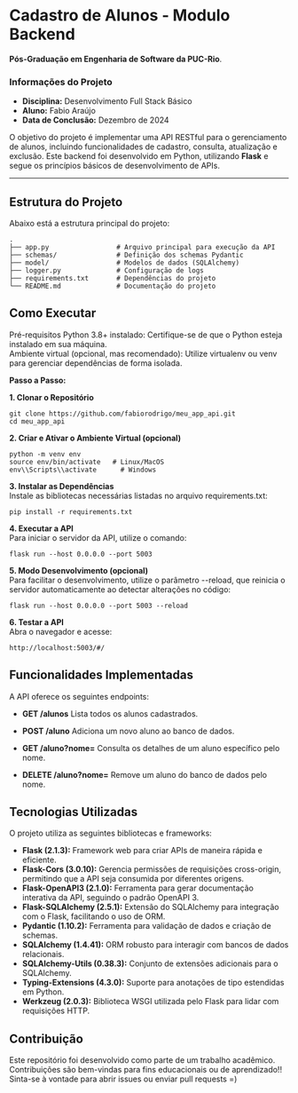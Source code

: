 # Cadastro de Alunos - Modulo Backend

**Pós-Graduação em Engenharia de Software da PUC-Rio**.

### **Informações do Projeto**
- **Disciplina:** Desenvolvimento Full Stack Básico
- **Aluno:** Fabio Araújo  
- **Data de Conclusão:** Dezembro de 2024  


O objetivo do projeto é implementar uma API RESTful para o gerenciamento de alunos, incluindo funcionalidades de cadastro, consulta, atualização e exclusão. Este backend foi desenvolvido em Python, utilizando **Flask** e segue os princípios básicos de desenvolvimento de APIs.

---

## **Estrutura do Projeto**
Abaixo está a estrutura principal do projeto:

```plaintext
.
├── app.py                 # Arquivo principal para execução da API
├── schemas/               # Definição dos schemas Pydantic
├── model/                 # Modelos de dados (SQLAlchemy)
├── logger.py              # Configuração de logs
├── requirements.txt       # Dependências do projeto
└── README.md              # Documentação do projeto
```
## **Como Executar**
Pré-requisitos
Python 3.8+ instalado: Certifique-se de que o Python esteja instalado em sua máquina.<br/>
Ambiente virtual (opcional, mas recomendado): Utilize virtualenv ou venv para gerenciar dependências de forma isolada.<br/>

**Passo a Passo:**

**1. Clonar o Repositório**
```
git clone https://github.com/fabiorodrigo/meu_app_api.git
cd meu_app_api
```
**2. Criar e Ativar o Ambiente Virtual (opcional)**
```
python -m venv env
source env/bin/activate   # Linux/MacOS
env\\Scripts\\activate      # Windows
```
**3. Instalar as Dependências**<br/>
Instale as bibliotecas necessárias listadas no arquivo requirements.txt:
```
pip install -r requirements.txt
```
**4. Executar a API**<br/>
Para iniciar o servidor da API, utilize o comando:
```
flask run --host 0.0.0.0 --port 5003
```
**5. Modo Desenvolvimento (opcional)**<br/>
Para facilitar o desenvolvimento, utilize o parâmetro --reload, que reinicia o servidor automaticamente ao detectar alterações no código:
```
flask run --host 0.0.0.0 --port 5003 --reload
```
**6. Testar a API**<br/>
Abra o navegador e acesse:
```
http://localhost:5003/#/
```


## **Funcionalidades Implementadas**

A API oferece os seguintes endpoints:

- **GET /alunos**
  Lista todos os alunos cadastrados.

- **POST /aluno**
  Adiciona um novo aluno ao banco de dados.

- **GET /aluno?nome=**
  Consulta os detalhes de um aluno específico pelo nome.

- **DELETE /aluno?nome=**
  Remove um aluno do banco de dados pelo nome.

## **Tecnologias Utilizadas**

O projeto utiliza as seguintes bibliotecas e frameworks:

- **Flask (2.1.3):** Framework web para criar APIs de maneira rápida e eficiente.
- **Flask-Cors (3.0.10):** Gerencia permissões de requisições cross-origin, permitindo que a API seja consumida por diferentes origens.
- **Flask-OpenAPI3 (2.1.0):** Ferramenta para gerar documentação interativa da API, seguindo o padrão OpenAPI 3.
- **Flask-SQLAlchemy (2.5.1):** Extensão do SQLAlchemy para integração com o Flask, facilitando o uso de ORM.
- **Pydantic (1.10.2):** Ferramenta para validação de dados e criação de schemas.
- **SQLAlchemy (1.4.41):** ORM robusto para interagir com bancos de dados relacionais.
- **SQLAlchemy-Utils (0.38.3):** Conjunto de extensões adicionais para o SQLAlchemy.
- **Typing-Extensions (4.3.0):** Suporte para anotações de tipo estendidas em Python.
- **Werkzeug (2.0.3):** Biblioteca WSGI utilizada pelo Flask para lidar com requisições HTTP.


## **Contribuição**
Este repositório foi desenvolvido como parte de um trabalho acadêmico.<br/> 
Contribuições são bem-vindas para fins educacionais ou de aprendizado!! <br/>
Sinta-se à vontade para abrir issues ou enviar pull requests =)


  
